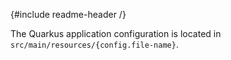 {#include readme-header /}

The Quarkus application configuration is located in `src/main/resources/{config.file-name}`.
